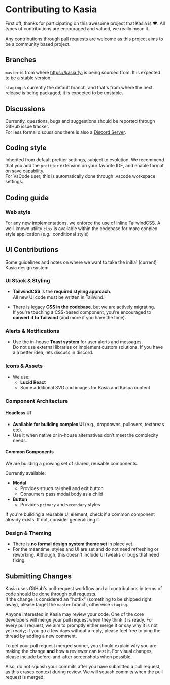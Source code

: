 # Contributing to Kasia

First off, thanks for participating on this awesome project that Kasia is ❤️.
All types of contributions are encouraged and valued, we really mean it.

Any contributions through pull requests are welcome as this project aims to be a community based project.

## Branches

`master` is from where https://kasia.fyi is being sourced from. It is expected to be a stable version.

`staging` is currently the default branch, and that's from where the next release is being packaged, it is expected to be unstable.

## Discussions

Currently, questions, bugs and suggestions should be reported through GitHub issue tracker.\
For less formal discussions there is also a [Discord Server](https://discord.gg/Z5jU6jp6Vs).

## Coding style

Inherited from default prettier settings, subject to evolution. We recommend that you add the `prettier` extension on your favorite IDE, and enable format on save capability.\
For VsCode user, this is automatically done through .vscode workspace settings.

## Coding guide

### Web style

For any new implementations, we enforce the use of inline TailwindCSS. A well-known utility `clsx` is available within the codebase for more conplex style application (e.g.: conditional style)

## UI Contributions

Some guidelines and notes on where we want to take the initial (current) Kasia design system.

### UI Stack & Styling

- **TailwindCSS** is the **required styling approach**.  
  All new UI code must be written in Tailwind.

- There is legacy **CSS in the codebase**, but we are actively migrating.  
  If you're touching a CSS-based component, you're encouraged to **convert it to Tailwind** (and more if you have the time).


### Alerts & Notifications

- Use the in-house **Toast system** for user alerts and messages.  
  Do not use external libraries or implement custom solutions. If you have a a better idea, lets discuss in discord.


### Icons & Assets

- We use:
  - **Lucid React**
  - Some additional SVG and images for Kasia and Kaspa content

### Component Architecture

#### Headless UI

- **Available for building complex UI** (e.g., dropdowns, pullovers, textareas etc).
- Use it when native or in-house alternatives don’t meet the complexity needs.

#### Common Components

We are building a growing set of shared, reusable components.

Currently available:

- **Modal**  
  - Provides structural shell and exit button  
  - Consumers pass modal body as a child
- **Button**
  - Provides `primary` and `secondary` styles

If you're building a reusable UI element, check if a common component already exists. If not, consider generalizing it.

### Design & Theming

- There is **no formal design system theme set** in place yet.
- For the meantime, styles and UI are set and do not need refreshing or reworking. Although, this doesn't include UI tweaks or bugs that need fixing.

## Submitting Changes

Kasia uses GitHub's pull-request workflow and all contributions in terms of code should be done through pull requests.\
If the change is considered an "hotfix" (something to be shipped right away), please target the `master` branch, otherwise `staging`.

Anyone interested in Kasia may review your code. One of the core developers will merge your pull request when they think it is ready. For every pull request, we aim to promptly either merge it or say why it is not yet ready; if you go a few days without a reply, please feel free to ping the thread by adding a new comment.

To get your pull request merged sooner, you should explain why you are making the change **and** how a reviewer can test it. For visual changes, please include before-and-after screenshots when possible.

Also, do not squash your commits after you have submitted a pull request, as this erases context during review. We will squash commits when the pull request is merged.
